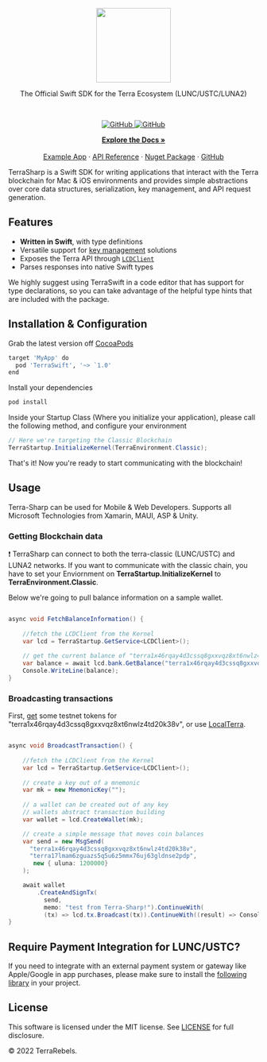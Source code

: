 
<p align="center">
    <a href="https://www.terrarebels.net/"><img src="https://cdn.jim-nielsen.com/macos/512/swift-playgrounds-2020-02-14.png" align="center" width=150/></a>
</p>

<p align="center">
The Official Swift SDK for the Terra Ecosystem (LUNC/USTC/LUNA2)
</p>
<br/>

<p align="center">
  <a href="https://github.com/terra-rebels/terra-sharp/blob/master/LICENSE.md">
  <img alt="GitHub" src="https://img.shields.io/github/license/terra-money/terra.js">
  </a>

  <a href="https://www.nuget.org/packages/TerraSharp">
    <img alt="GitHub" src="https://img.shields.io/nuget/v/TerraSharp">
  </a>
</p>

<p align="center">
  <a href="https://docs.terra.money/"><strong>Explore the Docs »</strong></a>
  <br />
  <br/>
  <a href="https://github.com/terra-rebels/terra-sharp/tree/master/TerraSharp.Maui.Example">Example App</a>
  ·
  <a href="https://terra-rebels.github.io/terra-sharp/TerraSharp/Documentation/html/index.html">API Reference</a>
  ·
  <a href="https://www.nuget.org/packages/TerraSharp">Nuget Package</a>
  ·
  <a href="https://github.com/terra-rebels/Terra-Sharp">GitHub</a>
</p>

TerraSharp is a Swift SDK for writing applications that interact with the Terra blockchain for Mac & iOS environments and provides simple abstractions over core data structures, serialization, key management, and API request generation.

## Features

- **Written in Swift**, with type definitions
- Versatile support for [key management](https://docs.terra.money/docs/develop/sdks/terra-js/keys.html) solutions
- Exposes the Terra API through [`LCDClient`](https://docs.terra.money/docs/develop/sdks/terra-js/query-data.html)
- Parses responses into native Swift types

We highly suggest using TerraSwift in a code editor that has support for type declarations, so you can take advantage of the helpful type hints that are included with the package.

## Installation & Configuration

Grab the latest version off [CocoaPods](https://www.nuget.org/packages/TerraSharp)

```sh
target 'MyApp' do
  pod 'TerraSwift', '~> `1.0'
end
```
Install your dependencies

```sh
pod install
```

Inside your Startup Class (Where you initialize your application), please call the following method, and configure your environment
```cs
// Here we're targeting the Classic Blockchain
TerraStartup.InitializeKernel(TerraEnvironment.Classic);
```
That's it! Now you're ready to start communicating with the blockchain! 

## Usage

Terra-Sharp can be used for Mobile & Web Developers. Supports all Microsoft Technologies from Xamarin, MAUI, ASP & Unity.

### Getting Blockchain data
:exclamation: TerraSharp can connect to both the terra-classic (LUNC/USTC) and LUNA2 networks. If you want to communicate with the classic chain, you have to set your Enviornment on **TerraStartup.InitializeKernel** to **TerraEnvironment.Classic**.

Below we're going to pull balance information on a sample wallet.
```cs

async void FetchBalanceInformation() {
    
    //fetch the LCDClient from the Kernel
    var lcd = TerraStartup.GetService<LCDClient>();
    
    // get the current balance of "terra1x46rqay4d3cssq8gxxvqz8xt6nwlz4td20k38v"
    var balance = await lcd.bank.GetBalance("terra1x46rqay4d3cssq8gxxvqz8xt6nwlz4td20k38v");
    Console.WriteLine(balance);
}

```

### Broadcasting transactions

First, [get](https://faucet.terra.money/) some testnet tokens for "terra1x46rqay4d3cssq8gxxvqz8xt6nwlz4td20k38v", or use [LocalTerra](https://github.com/terra-rebels/LocalTerra).

```cs

async void BroadcastTransaction() {
    
    //fetch the LCDClient from the Kernel
    var lcd = TerraStartup.GetService<LCDClient>();
    
    // create a key out of a mnemonic
    var mk = new MnemonicKey("");
   
    // a wallet can be created out of any key
    // wallets abstract transaction building
    var wallet = lcd.CreateWallet(mk);

    // create a simple message that moves coin balances
    var send = new MsgSend(
      "terra1x46rqay4d3cssq8gxxvqz8xt6nwlz4td20k38v",
      "terra17lmam6zguazs5q5u6z5mmx76uj63gldnse2pdp",
       new { uluna: 1200000}
    );

    await wallet
        .CreateAndSignTx(
          send,
          memo: "test from Terra-Sharp!").ContinueWith(
          (tx) => lcd.tx.Broadcast(tx)).ContinueWith((result) => Console.WriteLine($"TX hash: {result.txhash}");
}
```

## Require Payment Integration for LUNC/USTC?

If you need to integrate with an external payment system or gateway like Apple/Google in app purchases, please make sure to install the [following library](https://github.com/terra-rebels/Terra-Sharp-InAppPurchases) in your project.

## License

This software is licensed under the MIT license. See [LICENSE](./LICENSE) for full disclosure.

© 2022 TerraRebels.
